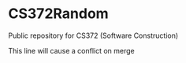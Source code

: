 # CS372Random
Public repository for CS372 (Software Construction)

This line will cause a conflict on merge

